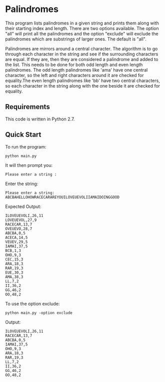 # Palindromes

This program lists palindromes in a given string and prints them along with their starting index and length. There are two options available. The option "all" will print all the palindromes and the option "exclude" will exclude the palindromes which are substrings of larger ones. The default is "all".  

Palindromes are mirrors around a central character. The algorithm is to go through each character in the string and see if the surrounding characters are equal. If they are, then they are considered a palindrome and added to the list. This needs to be done for both odd length and even length palindromes. The odd length palindromes like 'ama' have one central character, so the left and right characters around it are checked for equality.The even length palindromes like 'bb' have two central characters, so each character in the string along with the one beside it are checked for equality.

## Requirements ##

This code is written in Python 2.7. 

## Quick Start #

To run the program:

    python main.py
    
 It will then prompt you:
 
    Please enter a string :
   
 Enter the string:
 
    Please enter a string: ABCBAHELLOHOWRACECARAREYOUILOVEUEVOLIIAMAIDOINGGOOD
  
 Expected Output:
 
    ILOVEUEVOLI,26,11
    LOVEUEVOL,27,9
    RACECAR,13,7
    OVEUEVO,28,7
    ABCBA,0,5
    ACECA,14,5
    VEUEV,29,5
    IAMAI,37,5
    BCB,1,3
    OHO,9,3
    CEC,15,3
    ARA,18,3
    RAR,19,3
    EUE,30,3
    AMA,38,3
    LL,7,2
    II,36,2
    GG,46,2
    OO,48,2
 
 To use the option exclude: 
 
    python main.py -option exclude
    
 Output:
 
    ILOVEUEVOLI,26,11
    RACECAR,13,7
    ABCBA,0,5
    IAMAI,37,5
    OHO,9,3
    ARA,18,3
    RAR,19,3
    LL,7,2
    II,36,2
    GG,46,2
    OO,48,2

   
  



    
